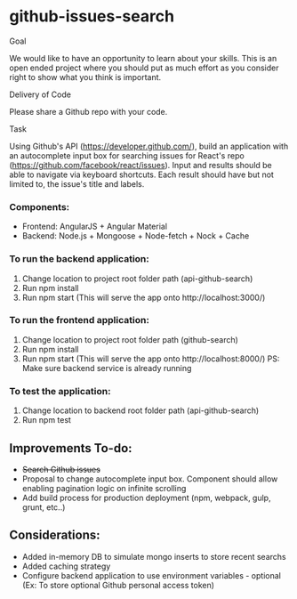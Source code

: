 ﻿# github-issues-search

Goal

We would like to have an opportunity to learn about your skills. This is an open ended project where you should put as much effort as you consider right to show what you think is important.

Delivery of Code

Please share a Github repo with your code.

Task

Using Github's API (https://developer.github.com/), build an application with an autocomplete input box for searching issues for React's repo (https://github.com/facebook/react/issues). Input and results should be able to navigate via keyboard shortcuts. Each result should have but not limited to, the issue's title and labels.


### Components:
+ Frontend: AngularJS + Angular Material
+ Backend: Node.js + Mongoose + Node-fetch + Nock + Cache

### To run the backend application:
1. Change location to project root folder path (api-github-search)
2. Run npm install
3. Run npm start (This will serve the app onto http://localhost:3000/)

### To run the frontend application:
1. Change location to project root folder path (github-search)
2. Run npm install
3. Run npm start (This will serve the app onto http://localhost:8000/) PS: Make sure backend service is already running

### To test the application:
1. Change location to backend root folder path (api-github-search)
2. Run npm test

## Improvements To-do: 
- ~~Search Github issues~~
- Proposal to change autocomplete input box. Component should allow enabling pagination logic on infinite scrolling
- Add build process for production deployment (npm, webpack, gulp, grunt, etc..)

## Considerations: 
- Added in-memory DB to simulate mongo inserts to store recent searchs
- Added caching strategy
- Configure backend application to use environment variables - optional (Ex: To store optional Github personal access token)

